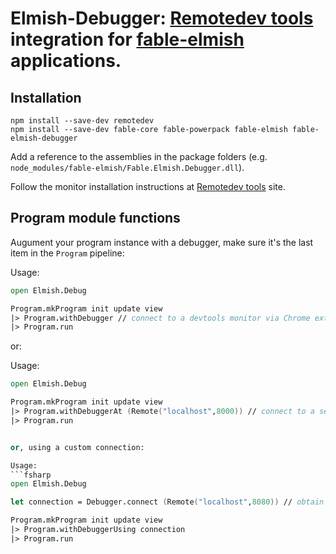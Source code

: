 Elmish-Debugger: [Remotedev tools](https://github.com/zalmoxisus/remotedev) integration for [fable-elmish](https://github.com/fable-compiler/fable-elmish) applications.
=======

## Installation

```shell
npm install --save-dev remotedev
npm install --save-dev fable-core fable-powerpack fable-elmish fable-elmish-debugger
```

Add a reference to the assemblies in the package folders (e.g. `node_modules/fable-elmish/Fable.Elmish.Debugger.dll`).

Follow the monitor installation instructions at [Remotedev tools](https://github.com/zalmoxisus/remotedev) site.


## Program module functions
Augument your program instance with a debugger, make sure it's the last item in the `Program` pipeline:

Usage:
```fsharp
open Elmish.Debug

Program.mkProgram init update view
|> Program.withDebugger // connect to a devtools monitor via Chrome extension if available
|> Program.run

```

or:

Usage:
```fsharp
open Elmish.Debug

Program.mkProgram init update view
|> Program.withDebuggerAt (Remote("localhost",8000)) // connect to a server running on localhost:8000
|> Program.run


or, using a custom connection:

Usage:
```fsharp
open Elmish.Debug

let connection = Debugger.connect (Remote("localhost",8080)) // obtain the connection, for example if sending some information directly

Program.mkProgram init update view
|> Program.withDebuggerUsing connection
|> Program.run


